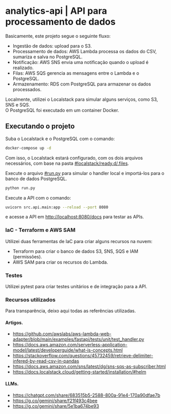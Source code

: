 # analytics-api | API para processamento de dados

Basicamente, este projeto segue o seguinte fluxo:
 - Ingestão de dados: upload para o S3.
 - Processamento de dados: AWS Lambda processa os dados do CSV, sumariza e salva no PostgreSQL.
 - Notificação: AWS SNS envia uma notificação quando o upload é realizado.
 - Filas: AWS SQS gerencia as mensagens entre o Lambda e o PostgreSQL.
 - Armazenamento: RDS com PostgreSQL para armazenar os dados processados.

Localmente, utilizei o Localstack para simular alguns serviços, como S3, SNS e SQS.  
O PostgreSQL foi executado em um container Docker.

## Executando o projeto
Suba o Localstack e o PostgreSQL com o comando:
```bash
docker-compose up -d
```
Com isso, o Localstack estará configurado, com os dois arquivos necessários, com base na pasta [#localstack/ready.d/.files](./localstack/ready.d/.files).

Execute o arquivo [#run.py](./run.py) para simular o handler local e importá-los para o banco de dados PostgreSQL.
```bash
python run.py
```

Execute a API com o comando:
```bash
uvicorn src.api.main:app --reload --port 8080
```
e acesse a API em [http://localhost:8080/docs](http://localhost:8080/docs) para testar as APIs.


### IaC - Terraform e AWS SAM
Utilizei duas ferramentas de IaC para criar alguns recursos na nuvem:
 - Terraform para criar o banco de dados S3, SNS, SQS e IAM (permissões).
 - AWS SAM para criar os recursos do Lambda.

### Testes
Utilizei pytest para criar testes unitários e de integração para a API.


### Recursos utilizados
Para transparência, deixo aqui todas as referências utilizadas.
#### Artigos.
 - https://github.com/awslabs/aws-lambda-web-adapter/blob/main/examples/fastapi/tests/unit/test_handler.py
 - https://docs.aws.amazon.com/serverless-application-model/latest/developerguide/what-is-concepts.html
 - https://stackoverflow.com/questions/45732459/retrieve-delimiter-infered-by-read-csv-in-pandas
 - https://docs.aws.amazon.com/sns/latest/dg/sns-sqs-as-subscriber.html
 - https://docs.localstack.cloud/getting-started/installation/#helm

#### LLMs.
 - https://chatgpt.com/share/683515b5-2588-800a-91e4-170a90dfae7b
 - https://g.co/gemini/share/f21f493c4bee
 - https://g.co/gemini/share/5e1ba674be93
